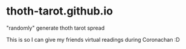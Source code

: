 # thoth-tarot.github.io
"randomly" generate thoth tarot spread

This is so I can give my friends virtual readings during Coronachan :D
